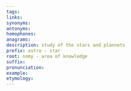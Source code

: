 ```yaml
---
tags: 
links: 
synonyms: 
antonyms: 
homophones: 
anagrams: 
description: study of the stars and plannets
prefix: astro - star
root: nomy - area of knowledge
suffix: 
pronunciation: 
example: 
etymology:
---
```

